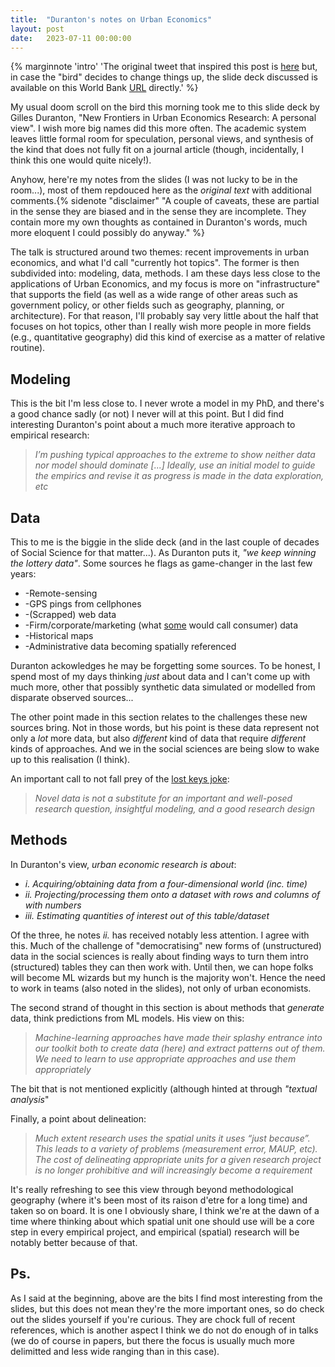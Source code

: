 ```yaml
---
title:  "Duranton's notes on Urban Economics"
layout: post
date:   2023-07-11 00:00:00
---
```


{% marginnote 'intro' 'The original tweet that inspired this post is
[here](https://twitter.com/gandhisahil/status/1678344609028505601) but, in
case the "bird" decides to change things up, the slide deck discussed is
available on this World Bank [URL](https://thedocs.worldbank.org/en/doc/7d8f5ff1f24147782e84f69c5647944b-0050022023/related/YUE-Keynote-Gilles-Duranton.pdf) directly.' %}

My usual doom scroll on the bird this morning took me to this slide deck by
Gilles Duranton, "New Frontiers in Urban Economics Research:
A personal view". I wish more big names did this more often. The academic
system leaves little formal room for speculation, personal views, and
synthesis of the kind that does not fully fit on a journal article (though,
incidentally, I think this one would quite nicely!).

Anyhow, here're my notes from the slides (I was not lucky to be in the
room...), most of them repdouced here as the *original text* with additional comments.{% sidenote "disclaimer" "A couple of caveats, these are partial in the sense they are biased
and in the sense they are incomplete. They contain more my own thoughts as
contained in Duranton's words, much more eloquent I could possibly do
anyway." %}

The talk is structured around two themes: recent improvements in urban
economics, and what I'd call "currently hot topics". The former is then
subdivided into: modeling, data, methods. I am these days less close to the
applications of Urban Economics, and my focus is more on "infrastructure" that
supports the field (as well as a wide range of other areas such as government
policy, or other fields such as geography, planning, or architecture). For
that reason, I'll probably say very little about the half that focuses on hot
topics, other than I really wish more people in more fields (e.g.,
quantitative geography) did this kind of exercise as a matter of relative
routine).

## Modeling

This is the bit I'm less close to. I never wrote a model in my PhD, and
there's a good chance sadly (or not) I never will at this point. But I did
find interesting Duranton's point about a much more iterative approach to
empirical research:

> *I’m pushing typical approaches to the extreme to
show neither data nor model should dominate [...] Ideally,
use an initial model to guide the empirics
and revise it as progress is made in the data
exploration, etc*

## Data

This to me is the biggie in the slide deck (and in the last couple of decades
of Social Science for that matter...). As Duranton puts it, *"we keep winning
the lottery data"*. Some sources he flags as game-changer in the last few
years:

- -Remote-sensing
- -GPS pings from cellphones
- -(Scrapped) web data
- -Firm/corporate/marketing (what [some](https://www.cdrc.ac.uk/) would call consumer) data
- -Historical maps
- -Administrative data becoming spatially referenced

Duranton ackowledges he may be forgetting some sources. To be honest, I spend
most of my days thinking *just* about data and I can't come up with much more,
other that possibly synthetic data simulated or modelled from disparate
observed sources...

The other point made in this section relates to the challenges these new
sources bring. Not in those words, but his point is these data represent not
only a *lot* more data, but also *different* kind of data that require
*different* kinds of approaches. And we in the social sciences are being slow
to wake up to this realisation (I think).

An important call to not fall prey of the [lost keys joke](https://quoteinvestigator.com/2013/04/11/better-light/):

> *Novel data is not a substitute for an
important and well-posed research question,
insightful modeling, and a good research design*

## Methods

In Duranton's view, *urban economic research is about*:

- *i. Acquiring/obtaining data from a four-dimensional world (inc. time)*
- *ii. Projecting/processing them onto a dataset with rows and columns of with numbers*
- *iii. Estimating quantities of interest out of this table/dataset*

Of the three, he notes *ii.* has received notably less attention. I agree with
this. Much of the challenge of "democratising" new forms of (unstructured)
data in the social sciences is really about finding ways to turn them intro
(structured) tables they can then work with. Until then, we can hope folks
will become ML wizards but my hunch is the majority won't. Hence the need to
work in teams (also noted in the slides), not only of urban economists.

The second strand of thought in this section is about methods that *generate*
data, think predictions from ML models. His view on this:

> *Machine-learning approaches have made their
splashy entrance into our toolkit both to create
data (here) and extract patterns out of them.
We need to learn to use appropriate approaches
and use them appropriately*

The bit that is not mentioned explicitly (although hinted at through
*"textual analysis*"

Finally, a point about delineation:

> *Much extent research uses the spatial units it uses
“just because”. This leads to a variety of problems
(measurement error, MAUP, etc). The cost of
delineating appropriate units for a given research
project is no longer prohibitive and will increasingly
become a requirement*

It's really refreshing to see this view through beyond methodological
geography (where it's been most of its raison d'etre for a long time) and
taken so on board. It is one I obviously share, I think we're at the dawn of a
time where thinking about which spatial unit one should use will be a core
step in every empirical project, and empirical (spatial) research will be
notably better because of that.

## Ps.

As I said at the beginning, above are the bits I find most interesting from
the slides, but this does not mean they're the more important ones, so do
check out the slides yourself if you're curious. They are chock full of
recent references, which is another aspect I think we do not do enough of in
talks (we do of course in papers, but there the focus is usually much more
delimitted and less wide ranging than in this case).
